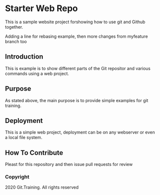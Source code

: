 # Starter Web Repo

This is a sample website project forshowing how to use git and Github together.

Adding a line for rebasing example, then more changes from myfeature branch too

## Introduction

This is example is to show different parts of the Git repositor and various commands using a web project.

## Purpose

As stated above, the main purpose is to provide simple examples for git training.

## Deployment

This is a simple web project, deployment can be on any webserver or even a local file system.

## How To Contribute

Pleast for this repository and then issue pull requests for review

### Copyright

2020 Git.Training. All rights reserved